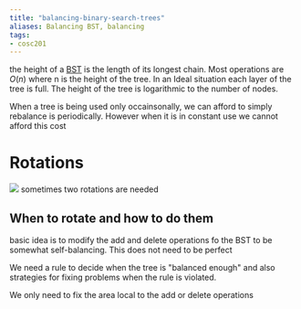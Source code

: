 ```yaml
---
title: "balancing-binary-search-trees"
aliases: Balancing BST, balancing
tags: 
- cosc201
---
```


the height of a [BST](notes/binary-search-tree.md) is the length of its longest chain. Most operations are $O(n)$ where n is the height of the tree. In an Ideal situation each layer of the tree is full. The height of the tree is logarithmic to the number of nodes. 

When a tree is being used only occainsonally, we can afford to simply rebalance is periodically. However when it is in constant use we cannot afford this cost

# Rotations

![](https://i.imgur.com/vjvMVM3.png)
sometimes two rotations are needed

## When to rotate and how to do them

basic idea is to modify the add and delete operations fo the BST to be somewhat self-balancing. This does not need to be perfect

We need a rule to decide when the tree is "balanced enough" and also strategies for fixing problems when the rule is violated.

We only need to fix the area local to the add or delete operations

